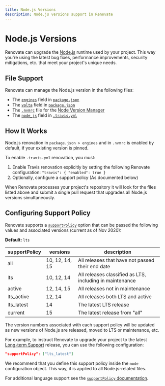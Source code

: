 ```yaml
---
title: Node.js Versions
description: Node.js versions support in Renovate
---
```


# Node.js Versions

Renovate can upgrade the [Node.js](https://nodejs.org/en/) runtime used by your project.
This way you're using the latest bug fixes, performance improvements, security mitigations, etc. that meet your project's unique needs.

## File Support

Renovate can manage the Node.js version in the following files:

- The [`engines`](https://docs.npmjs.com/files/package.json#engines) field in [`package.json`](https://docs.npmjs.com/files/package.json)
- The [`volta`](https://docs.volta.sh/guide/understanding#managing-your-project) field in [`package.json`](https://docs.npmjs.com/files/package.json)
- The [`.nvmrc`](https://github.com/creationix/nvm#nvmrc) file for the [Node Version Manager](https://github.com/creationix/nvm)
- The [`node_js`](https://docs.travis-ci.com/user/languages/javascript-with-nodejs/#Specifying-Node.js-versions) field in [`.travis.yml`](https://docs.travis-ci.com/user/customizing-the-build/)

## How It Works

Node.js renovation in `package.json > engines` and in `.nvmrc` is enabled by default, if your existing version is pinned.

To enable `.travis.yml` renovation, you must:

1. Enable Travis renovation explicitly by setting the following Renovate configuration: `"travis": { "enabled": true }`
1. Optionally, configure a support policy (As documented below)

When Renovate processes your project's repository it will look for the files listed above and submit a single pull request that upgrades all Node.js versions simultaneously.

## Configuring Support Policy

Renovate supports a [`supportPolicy`](/configuration-options/#supportpolicy) option that can be passed the following values and associated versions (current as of Nov 2020):

**Default:** `lts`

| supportPolicy | versions       | description                                              |
| ------------- | -------------- | -------------------------------------------------------- |
| all           | 10, 12, 14, 15 | All releases that have not passed their end date         |
| lts           | 10, 12, 14     | All releases classified as LTS, including in maintenance |
| active        | 12, 14, 15     | All releases not in maintenance                          |
| lts_active    | 12, 14         | All releases both LTS and active                         |
| lts_latest    | 14             | The latest LTS release                                   |
| current       | 15             | The latest release from "all"                            |

The version numbers associated with each support policy will be updated as new versions of Node.js are released, moved to LTS or maintenance, etc.

For example, to instruct Renovate to upgrade your project to the latest [Long-term Support](https://github.com/nodejs/Release#release-plan) release, you can use the following configuration:

```json
"supportPolicy": ["lts_latest"]
```

We recommend that you define this support policy inside the `node` configuration object.
This way, it is applied to all Node.js-related files.

For additional language support see the [`supportPolicy` documentation](/configuration-options/#supportpolicy).
